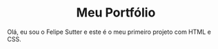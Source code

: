 ﻿<h1 align="center">Meu Portfólio</h1>
<p>Olá, eu sou o Felipe Sutter e este é o meu primeiro projeto com HTML e CSS.</p>

